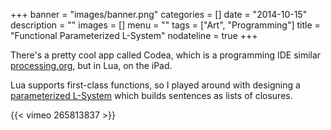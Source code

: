 +++
banner = "images/banner.png"
categories = []
date = "2014-10-15"
description = ""
images = []
menu = ""
tags = ["Art", "Programming"]
title = "Functional Parameterized L-System"
nodateline = true
+++


There's a pretty cool app called Codea, which is a programming IDE similar [processing.org](http://processing.org), but in Lua, on the iPad. 

Lua supports first-class functions, so I played around with designing a [parameterized 
L-System](https://en.wikipedia.org/wiki/L-system#Parametric_grammars) which builds sentences as lists of closures. 

{{< vimeo 265813837  >}}
